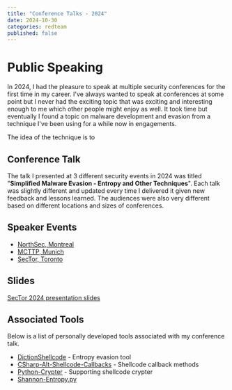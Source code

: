 ```yaml
---
title: "Conference Talks - 2024"
date: 2024-10-30
categories: redteam
published: false
---
```


# Public Speaking

In 2024, I had the pleasure to speak at multiple security conferences for the first time in my career. I've always wanted to speak at conferences at some point but I never had the exciting topic
that was exciting and interesting enough to me which other people might enjoy as well. It took time but eventually I found a topic on malware development and evasion from a technique I've been using 
for a while now in engagements.<br >

The idea of the technique is to 

## Conference Talk

The talk I presented at 3 different security events in 2024 was titled "**Simplified Malware Evasion - Entropy and Other Techniques**". Each talk was slightly different and updated every time I delivered it given new feedback and lessons learned. The audiences were also very different based on different locations and sizes of conferences.

## Speaker Events

- [NorthSec, Montreal](https://nsec.io/schedule/#session-2024-simplified-malware-evasion-entropy-and-other-techniques)
- [MCTTP, Munich](https://www.mcttp.de/2024-talk-will-summerhill)
- [SecTor, Toronto](https://www.blackhat.com/sector/2024/briefings/schedule/index.html#simplified-malware-evasion---entropy-and-other-techniques-40874)

## Slides

[SecTor 2024 presentation slides](https://i.blackhat.com/SecTor-2024/Sector-24-Summerhill-SimplifiedMalwareEvasion.pdf)

## Associated Tools

Below is a list of personally developed tools associated with my conference talk.

- [DictionShellcode](https://github.com/wsummerhill/DictionShellcode) - Entropy evasion tool
- [CSharp-Alt-Shellcode-Callbacks](https://github.com/wsummerhill/CSharp-Alt-Shellcode-Callbacks) - Shellcode callback methods
- [Python-Crypter](https://github.com/wsummerhill/Python-Crypter) - Supporting shellcode crypter
- [Shannon-Entropy.py](https://gist.github.com/wsummerhill/a5a2068e717b5c290ab345c05ef99fcc)
